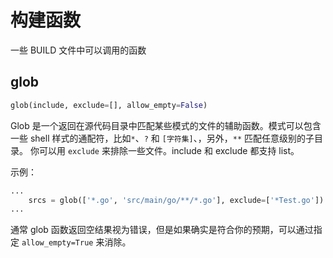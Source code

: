 # 构建函数 #

一些 BUILD 文件中可以调用的函数

## glob ##

```python
glob(include, exclude=[], allow_empty=False)
```

Glob 是一个返回在源代码目录中匹配某些模式的文件的辅助函数。模式可以包含一些 shell 样式的通配符，比如`*`、`?` 和 `[字符集]`、，另外，`**` 匹配任意级别的子目录。
你可以用 `exclude` 来排除一些文件。include 和 exclude 都支持 list。

示例：

```python
...
    srcs = glob(['*.go', 'src/main/go/**/*.go'], exclude=['*Test.go'])
...
```

通常 glob 函数返回空结果视为错误，但是如果确实是符合你的预期，可以通过指定 `allow_empty=True` 来消除。
